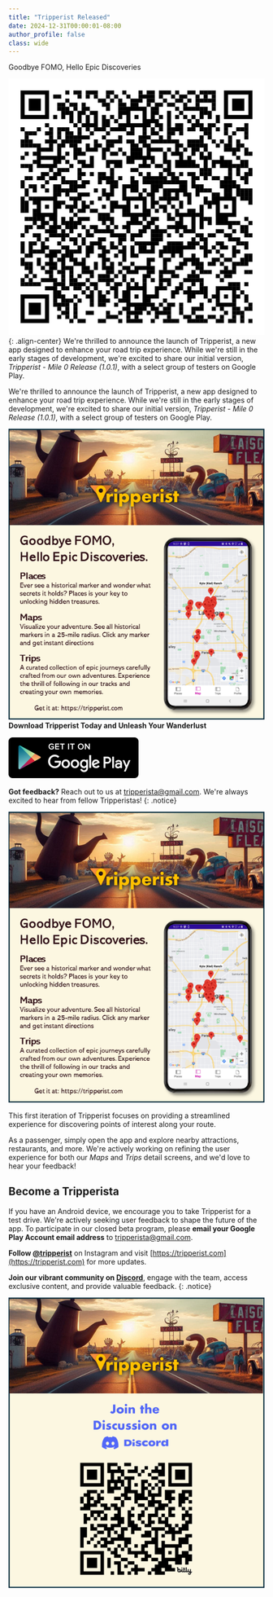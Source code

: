 ```yaml
---
title: "Tripperist Released"
date: 2024-12-31T00:00:01-08:00
author_profile: false
class: wide
---
```



Goodbye FOMO, Hello Epic Discoveries

[![Get it on Google Play Store](/assets/images/tripperist/QRCodeTestMail.png)](https://play.google.com/store/apps/details?id=com.tripperist.tripperistapp&utm_source=website&pcampaignid=badge){: .align-center} We're thrilled to announce the launch of Tripperist, a new app designed to enhance your road trip experience. While we're still in the early stages of development, we're excited to share our initial version, *Tripperist - Mile 0 Release (1.0.1)*, with a select group of testers on Google Play.


We're thrilled to announce the launch of Tripperist, a new app designed to enhance your road trip experience. While we're still in the early stages of development, we're excited to share our initial version, *Tripperist - Mile 0 Release (1.0.1)*, with a select group of testers on Google Play.

![Tripperist Level-Up Your Road Trip.](/assets/images/posts/TripperistPromo.png)**Download Tripperist Today and Unleash Your Wanderlust**

[![Get it on Google Play Store](/assets/images/en_badge_web_generic.png)](https://play.google.com/store/apps/details?id=com.tripperist.tripperistapp&utm_source=website&pcampaignid=badge)

**Got feedback?** Reach out to us at [tripperista@gmail.com](mailto:tripperista@gmail.com?subject=Please%20Add%20Me%20To%20The%20Test%20Group&body=My%20Google%20Account%20Is:).  We're always excited to hear from fellow Tripperistas!
{: .notice}

![Tripperist Level-Up Your Road Trip.](/assets/images/posts/TripperistPromo.png)

This first iteration of Tripperist focuses on providing a streamlined experience for discovering points of interest along your route.

As a passenger, simply open the app and explore nearby attractions, restaurants, and more. We're actively working on refining the user experience for both our *Maps* and *Trips* detail screens, and we'd love to hear your feedback!

## Become a Tripperista
If you have an Android device, we encourage you to take Tripperist for a test drive. We're actively seeking user feedback to shape the future of the app. To participate in our closed beta program, please **email your Google Play Account email address** to [tripperista@gmail.com](mailto:tripperista@gmail.com?subject=Please%20Add%20Me%20To%20The%20Test%20Group&body=My%20Google%20Account%20Is:).

**Follow [@tripperist](https://instagram.com/tripperist)** on Instagram and visit [https://tripperist.com](https://tripperist.com) for more updates. 

**Join our vibrant community on [Discord](https://bit.ly/3yuxsZU)**, engage with the team, access exclusive content, and provide valuable feedback.
{: .notice}

![Tripperist Level-Up Your Road Trip.](/assets/images/posts/TripperistDiscord.png)
